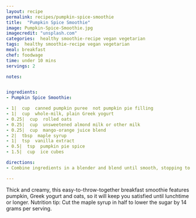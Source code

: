 ```yaml
---
layout: recipe
permalink: recipes/pumpkin-spice-smoothie
title:  "Pumpkin Spice Smoothie"
image: Pumpkin-Spice-Smoothie.jpg
imagecredit: "unsplash.com"
categories:  healthy smoothie-recipe vegan vegetarian
tags:  healthy smoothie-recipe vegan vegetarian
meal: breakfast
chef: foodwage
time: under 10 mins
servings: 2

notes:


ingredients:
- Pumpkin Spice Smoothie:

- 1|  cup  canned pumpkin puree  not pumpkin pie filling
- 1|  cup  whole-milk, plain Greek yogurt
- 0.25|  cup  rolled oats
- 0.25|  cup  unsweetened almond milk or other milk
- 0.25|  cup  mango-orange juice blend
- 2|  tbsp  maple syrup
- 1|  tsp  vanilla extract
- 0.5|  tsp  pumpkin pie spice
- 1.5|  cup  ice cubes

directions:
- Combine ingredients in a blender and blend until smooth, stopping to scrape down the sides of blender once or twice. Serve immediately.

---
```


Thick and creamy, this easy-to-throw-together breakfast smoothie features pumpkin, Greek yogurt and oats, so it will keep you satisfied until lunchtime or longer. Nutrition tip: Cut the maple syrup in half to lower the sugar by 14 grams per serving.